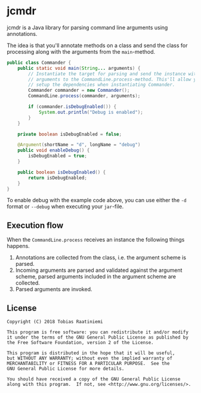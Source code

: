 # jcmdr

jcmdr is a Java library for parsing command line arguments using annotations.

The idea is that you'll annotate methods on a class and send the class for
processing along with the arguments from the `main`-method.

```java
public class Commander {
    public static void main(String... arguments) {
        // Instantiate the target for parsing and send the instance with the
        // arguments to the CommandLine.process-method. This'll allow you to
        // setup the dependencies when instantiating Commander.
        Commander commander = new Commander();
        CommandLine.process(commander, arguments);

        if (commander.isDebugEnabled()) {
            System.out.println("Debug is enabled");
        }
    }

    private boolean isDebugEnabled = false;

    @Argument(shortName = "d", longName = "debug")
    public void enableDebug() {
        isDebugEnabled = true;
    }

    public boolean isDebugEnabled() {
        return isDebugEnabled;
    }
}
```

To enable debug with the example code above, you can use either the `-d` format
or `--debug` when executing your `jar`-file.

## Execution flow

When the `CommandLine.process` receives an instance the following things happens.

1. Annotations are collected from the class, i.e. the argument scheme is parsed.
1. Incoming arguments are parsed and validated against the argument scheme, parsed arguments included in the argument scheme are collected.
1. Parsed arguments are invoked.

## License

```
Copyright (C) 2018 Tobias Raatiniemi

This program is free software: you can redistribute it and/or modify
it under the terms of the GNU General Public License as published by
the Free Software Foundation, version 2 of the License.

This program is distributed in the hope that it will be useful,
but WITHOUT ANY WARRANTY; without even the implied warranty of
MERCHANTABILITY or FITNESS FOR A PARTICULAR PURPOSE.  See the
GNU General Public License for more details.

You should have received a copy of the GNU General Public License
along with this program.  If not, see <http://www.gnu.org/licenses/>.
```
